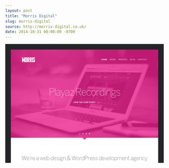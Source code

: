 ```yaml
---
layout: post 
title: "Morris Digital"
slug: morris-digital
source: http://morris-digital.co.uk/
date: 2014-10-31 00:00:00 -0700
---
```


<img src="/screenshots/morris-digital.jpg">
